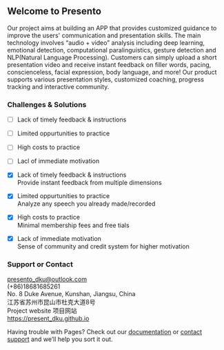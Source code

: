 ## Welcome to Presento
Our project aims at building an APP that provides customized guidance to improve the users' communication and presentation skills.  The main technology involves “audio + video” analysis including deep learning, emotional detection, computational paralinguistics, gesture detection and NLP(Natural Language Processing). Customers can simply upload a short presentation video and receive instant feedback on filler words, pacing, conscienceless, facial expression, body language, and more! Our product supports various presentation styles, customized coaching, progress tracking and interactive community.

### Challenges & Solutions
 - [ ] Lack of timely feedback & instructions
 - [ ] Limited oppurtunities to practice
 - [ ] High costs to practice
 - [ ] Lacl of immediate motivation
 
 - [x] Lack of timely feedback & instructions  
       Provide instant feedback from multiple dimensions
 - [x] Limited oppurtunities to practice  
       Analyze any speech you already made/recorded
 - [x] High costs to practice  
       Minimal membership fees and free tials
 - [x] Lack of immediate motivation  
       Sense of community and credit system for higher motivation

### Support or Contact
presento_dku@outlook.com  
(+86)18681685261  
No. 8 Duke Avenue, Kunshan, Jiangsu, China  
江苏省苏州市昆山市杜克大道8号  
Project website 项目网站  
https://present_dku.github.io  


Having trouble with Pages? Check out our [documentation](https://docs.github.com/categories/github-pages-basics/) or [contact support](https://github.com/contact) and we’ll help you sort it out.
